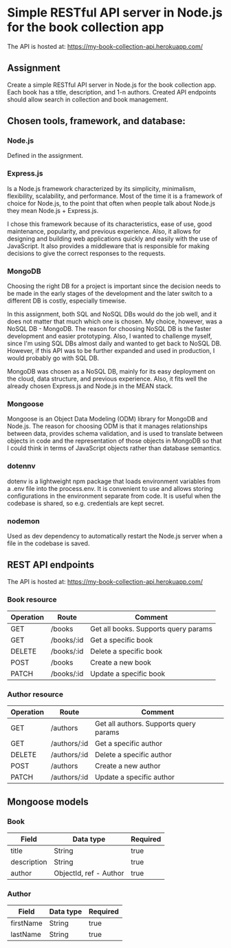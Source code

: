 # Simple RESTful API server in Node.js for the book collection app

The API is hosted at: https://my-book-collection-api.herokuapp.com/

## Assignment

Create a simple RESTful API server in Node.js for the book collection app. Each book has a title, description, and 1-n authors. Created API endpoints should allow search in collection and book management.

## Chosen tools, framework, and database:

### Node.js

Defined in the assignment.

### Express.js

Is a Node.js framework characterized by its simplicity, minimalism, flexibility, scalability, and performance. Most of the time it is a framework of choice for Node.js, to the point that often when people talk about Node.js they mean Node.js + Express.js.

I chose this framework because of its characteristics, ease of use, good maintenance, popularity, and previous experience. Also, it allows for designing and building web applications quickly and easily with the use of JavaScript. It also provides a middleware that is responsible for making decisions to give the correct responses to the requests.

### MongoDB

Choosing the right DB for a project is important since the decision needs to be made in the early stages of the development and the later switch to a different DB is costly, especially timewise.

In this assignment, both SQL and NoSQL DBs would do the job well, and it does not matter that much which one is chosen. My choice, however, was a NoSQL DB - MongoDB. The reason for choosing NoSQL DB is the faster development and easier prototyping. Also, I wanted to challenge myself, since I'm using SQL DBs almost daily and wanted to get back to NoSQL DB. However, if this API was to be further expanded and used in production, I would probably go with SQL DB.

MongoDB was chosen as a NoSQL DB, mainly for its easy deployment on the cloud, data structure, and previous experience. Also, it fits well the already chosen Express.js and Node.js in the MEAN stack.

### Mongoose

Mongoose is an Object Data Modeling (ODM) library for MongoDB and Node.js. The reason for choosing ODM is that it manages relationships between data, provides schema validation, and is used to translate between objects in code and the representation of those objects in MongoDB so that I could think in terms of JavaScript objects rather than database semantics.

### dotennv

dotenv is a lightweight npm package that loads environment variables from a .env file into the process.env. It is convenient to use and allows storing configurations in the environment separate from code. It is useful when the codebase is shared, so e.g. credentials are kept secret.

### nodemon

Used as dev dependency to automatically restart the Node.js server when a file in the codebase is saved.

## REST API endpoints

The API is hosted at: https://my-book-collection-api.herokuapp.com/

### Book resource

| Operation | Route      | Comment                              |
| --------- | ---------- | ------------------------------------ |
| GET       | /books     | Get all books. Supports query params |
| GET       | /books/:id | Get a specific book                  |
| DELETE    | /books/:id | Delete a specific book               |
| POST      | /books     | Create a new book                    |
| PATCH     | /books/:id | Update a specific book               |

### Author resource

| Operation | Route        | Comment                                |
| --------- | ------------ | -------------------------------------- |
| GET       | /authors     | Get all authors. Supports query params |
| GET       | /authors/:id | Get a specific author                  |
| DELETE    | /authors/:id | Delete a specific author               |
| POST      | /authors     | Create a new author                    |
| PATCH     | /authors/:id | Update a specific author               |

## Mongoose models

### Book

| Field       | Data type              | Required |
| ----------- | ---------------------- | -------- |
| title       | String                 | true     |
| description | String                 | true     |
| author      | ObjectId, ref - Author | true     |

### Author

| Field     | Data type | Required |
| --------- | --------- | -------- |
| firstName | String    | true     |
| lastName  | String    | true     |
